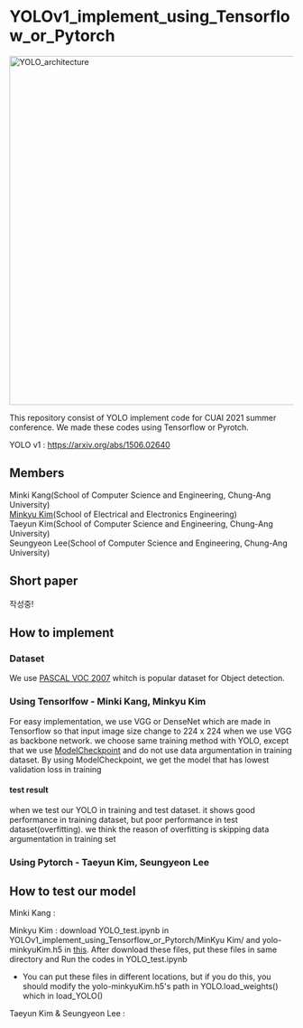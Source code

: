 # YOLOv1_implement_using_Tensorflow_or_Pytorch

<img width="618" alt="YOLO_architecture" src="https://user-images.githubusercontent.com/50979281/130927332-1aefef43-c67e-48db-98fe-68cd0a1ad629.png">

This repository consist of YOLO implement code for CUAI 2021 summer conference. We made these codes using Tensorflow or Pyrotch.

YOLO v1 : https://arxiv.org/abs/1506.02640

## Members
Minki Kang(School of Computer Science and Engineering, Chung-Ang University)
<br>
[Minkyu Kim](https://github.com/MinkyuKim26)(School of Electrical and Electronics Engineering)
<br>
Taeyun Kim(School of Computer Science and Engineering, Chung-Ang University)
<br>
Seungyeon Lee(School of Computer Science and Engineering, Chung-Ang University)

## Short paper
작성중!

## How to implement

### Dataset
We use [PASCAL VOC 2007](http://host.robots.ox.ac.uk/pascal/VOC/voc2007/) whitch is popular dataset for Object detection.


### Using Tensorlfow - Minki Kang, Minkyu Kim

 For easy implementation, we use VGG or DenseNet which are made in Tensorflow so that input image size change to 224 x 224 when we use VGG as backbone network.
we choose same training method with YOLO, except that we use [ModelCheckpoint](https://www.tensorflow.org/api_docs/python/tf/keras/callbacks/ModelCheckpoint) and do not use data argumentation in training dataset. By using ModelCheckpoint, we get the model that has lowest validation loss in training

#### test result
when we test our YOLO in training and test dataset. it shows good performance in training dataset, but poor performance in test dataset(overfitting). we think the reason of overfitting is skipping data argumentation in training set

### Using Pytorch - Taeyun Kim, Seungyeon Lee



## How to test our model

Minki Kang : 

Minkyu Kim : download YOLO_test.ipynb in YOLOv1_implement_using_Tensorflow_or_Pytorch/MinKyu Kim/ and yolo-minkyuKim.h5 in [this](https://drive.google.com/file/d/18wl62z2sU3O6NUl45K7iYSzWnGlpUYzV/view?usp=sharing). After download these files, put these files in same directory and Run the codes in YOLO_test.ipynb 

* You can put these files in different locations, but if you do this, you should modify the yolo-minkyuKim.h5's path in YOLO.load_weights() which in load_YOLO()

Taeyun Kim & Seungyeon Lee : 


